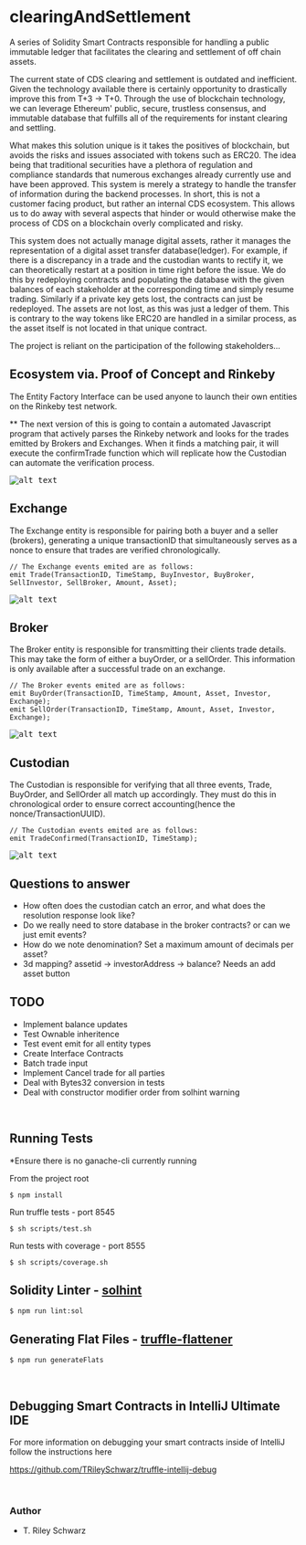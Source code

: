# clearingAndSettlement 

A series of Solidity Smart Contracts responsible for handling a public immutable ledger that facilitates the clearing and settlement of off chain assets. 

The current state of 
CDS clearing and settlement is outdated and inefficient. 
Given the technology available there is certainly opportunity to drastically improve this from T+3 -> T+0.
Through the use of blockchain technology, we can leverage Ethereum' public, secure, trustless consensus, and immutable database that fulfills all of the requirements for instant clearing and settling.

What makes this solution unique is it takes the positives of blockchain, but avoids the risks and issues associated with tokens such as ERC20.
The idea being that traditional securities have a plethora of regulation and compliance standards that numerous exchanges already currently use and have been approved. This system is merely a strategy 
to handle the transfer of information during the backend processes. In short, this is not a customer facing product, but rather an internal CDS ecosystem. This allows us to do away with 
several aspects that hinder or would otherwise make the process of CDS on a blockchain overly complicated and risky. 

This system does not actually manage digital assets, rather it manages the representation of a digital asset transfer database(ledger). 
For example, if there is a discrepancy in a trade and the custodian wants to rectify it, we can theoretically restart at a position in time right before the issue. We do this by redeploying contracts and populating the database with the given balances
of each stakeholder at the corresponding time and simply resume trading. 
Similarly if a private key gets lost, the contracts can just be redeployed. The assets are not lost, as this was just a ledger of them. This is contrary to the way tokens like ERC20 are handled in a similar process, as the asset itself is not located in that unique contract.


The project is reliant on the participation of the following stakeholders...

## Ecosystem via. Proof of Concept and Rinkeby

The Entity Factory Interface can be used anyone to launch their own entities on the Rinkeby test network. 

** The next version of this is going to contain a 
automated Javascript program that actively parses the Rinkeby network and looks for the trades emitted by Brokers and Exchanges.
When it finds a matching pair, it will execute the confirmTrade function which will replicate how the Custodian can automate the verification process.

<kbd> 

![alt text](/screens/EntityFactoryUICapture.png?raw=true)

</kbd> 

## Exchange
The Exchange entity is responsible for pairing both a buyer and a seller (brokers), generating a unique transactionID that simultaneously serves as a nonce to ensure 
that trades are verified chronologically. 

    // The Exchange events emited are as follows:
    emit Trade(TransactionID, TimeStamp, BuyInvestor, BuyBroker, SellInvestor, SellBroker, Amount, Asset);
    
<kbd> 

![alt text](/screens/ExchangeUICapture.png?raw=true)
    
</kbd> 
    
## Broker
The Broker entity is responsible for transmitting their clients trade details. This may take the form of either a buyOrder, or a sellOrder. 
This information is only available after a successful trade on an exchange.

    // The Broker events emited are as follows:
    emit BuyOrder(TransactionID, TimeStamp, Amount, Asset, Investor, Exchange);
    emit SellOrder(TransactionID, TimeStamp, Amount, Asset, Investor, Exchange);

<kbd> 
   
![alt text](/screens/BrokerUICapture.png?raw=true)

</kbd>
    
## Custodian
The Custodian is responsible for verifying that all three events, Trade, BuyOrder, and SellOrder all match up accordingly. They must do this in chronological order to ensure correct accounting(hence the nonce/TransactionUUID).

    // The Custodian events emited are as follows:
    emit TradeConfirmed(TransactionID, TimeStamp);
    
<kbd> 
    
![alt text](/screens/CustodianUICapture.png?raw=true)
    
</kbd>     



## Questions to answer

- How often does the custodian catch an error, and what does the resolution response look like?
- Do we really need to store database in the broker contracts? or can we just emit events?
- How do we note denomination? Set a maximum amount of decimals per asset?
- 3d mapping? assetid -> investorAddress -> balance? Needs an add asset button

## TODO

- Implement balance updates
- Test Ownable inheritence
- Test event emit for all entity types
- Create Interface Contracts
- Batch trade input
- Implement Cancel trade for all parties
- Deal with Bytes32 conversion in tests
- Deal with constructor modifier order from solhint warning



&nbsp;
## Running Tests
*Ensure there is no ganache-cli currently running

From the project root 
    
    $ npm install

Run truffle tests - port 8545

    $ sh scripts/test.sh

Run tests with coverage - port 8555

    $ sh scripts/coverage.sh


## Solidity Linter - [solhint](https://protofire.github.io/solhint/)

    $ npm run lint:sol


## Generating Flat Files - [truffle-flattener](https://www.npmjs.com/package/truffle-flattener)


    $ npm run generateFlats
    
&nbsp;
## Debugging Smart Contracts in IntelliJ Ultimate IDE
     
For more information on debugging your smart contracts inside of IntelliJ follow the instructions here
    
https://github.com/TRileySchwarz/truffle-intellij-debug



&nbsp;
### Author

- T. Riley Schwarz









